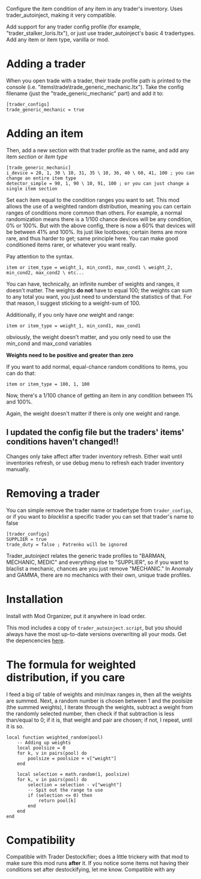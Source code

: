 Configure the item condition of any item in any trader's inventory. Uses trader_autoinject, making it very compatible.

Add support for any trader config profile (for example, "trader_stalker_loris.ltx"), or just use trader_autoinject's basic 4 tradertypes.
Add any item or item type, vanilla or mod.

# Adding a trader
When you open trade with a trader, their trade profile path is printed to the console (i.e. "items\trade\trade_generic_mechanic.ltx"). 
Take the config filename (just the "trade_generic_mechanic" part) and add it to:
```
[trader_configs]
trade_generic_mechanic = true
```

# Adding an item
Then, add a new section with that trader profile as the name, and add any item _section_ or _item type_
```
[trade_generic_mechanic]
i_device = 20, 1, 30 \ 10, 31, 35 \ 10, 36, 40 \ 60, 41, 100 ; you can change an entire item type
detector_simple = 90, 1, 90 \ 10, 91, 100 ; or you can just change a single item section
```

Set each item equal to the condition ranges you want to set. This mod allows the use of a weighted random distribution, meaning you can certain ranges of conditions more common than others. For example, a normal randomization means there is a 1/100 chance devices will be any condition, 0% or 100%. But with the above config, there is now a 60% that devices will be between 41% and 100%. Its just like lootboxes; certain items are more rare, and thus harder to get; same principle here. You can make good conditioned items rarer, or whatever you want really.

Pay attention to the syntax.
```
item or item_type = weight_1, min_cond1, max_cond1 \ weight_2, min_cond2, max_cond2 \ etc...
```
You can have, technically, an infinite number of weights and ranges, it doesn't matter. The weights **do not** have to equal 100; the weights can sum to any total you want, you just need to understand the statistics of that. For that reason, I suggest sticking to a weight-sum of 100.

Additionally, if you only have *one* weight and range:
```
item or item_type = weight_1, min_cond1, max_cond1 
```
obviously, the weight doesn't matter, and you only need to use the min_cond and max_cond variables

**Weights need to be **positive** and **greater than zero****

If you want to add normal, equal-chance random conditions to items, you can do that:
```
item or item_type = 100, 1, 100
```
Now, there's a 1/100 chance of getting an item in any condition between 1% and 100%.

Again, the weight doesn't matter if there is only one weight and range.
## I updated the config file but the traders' items' conditions haven't changed!!
Changes only take affect after trader inventory refresh. Either wait until inventories refresh, or use debug menu to refresh each trader inventory manually.
# Removing a trader
You can simple remove the trader name or tradertype from `trader_configs`, or if you want to *blacklist* a specific trader you can set that trader's name to false
```
[trader_configs]
SUPPLIER = true
trade_duty = false ; Patrenko will be ignored
```

Trader_autoinject relates the generic trade profiles to "BARMAN, MECHANIC, MEDIC" and everything else to "SUPPLIER", so if you want to blaclist a mechanic, chances are you just remove "MECHANIC." In Anomaly and GAMMA, there are no mechanics with their own, unique trade profiles.

# Installation
Install with Mod Organizer, put it anywhere in load order.

This mod includes a copy of `trader_autoinject.script`, but you should always have the most up-to-date versions overwriting all your mods. Get the depencencies [here](https://github.com/ahuyn/anomaly-dependencies/tree/master/trader_autoinject).

# The formula for weighted distribution, if you care
I feed a big ol' table of weights and min/max ranges in, then all the weights are summed. Next, a random number is chosen between 1 and the poolsize (the summed weights), I iterate through the weights, subtract a weight from the randomly selected number, then check if that subtraction is less than/equal to 0; if it is, that weight and pair are chosen; if not, I repeat, until it is so.
```
local function weighted_random(pool)
    -- Adding up weights
    local poolsize = 0
    for k, v in pairs(pool) do
        poolsize = poolsize + v["weight"]
    end

    local selection = math.random(1, poolsize)
    for k, v in pairs(pool) do
        selection = selection - v["weight"]
        -- Spit out the range to use
        if (selection <= 0) then
            return pool[k]
        end
    end
end

```

# Compatibility
Compatible with Trader Destockifier; does a little trickery with that mod to make sure this mod runs **after** it. If you notice some items not having their conditions set after destockifying, let me know.
Compatible with any 